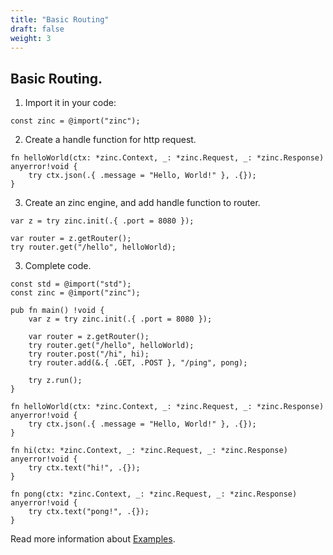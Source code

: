 ```yaml
---
title: "Basic Routing"
draft: false
weight: 3
---
```


## Basic Routing.

1. Import it in your code:
```zig
const zinc = @import("zinc");
```

2. Create a handle function for http request.
```zig
fn helloWorld(ctx: *zinc.Context, _: *zinc.Request, _: *zinc.Response) anyerror!void {
    try ctx.json(.{ .message = "Hello, World!" }, .{});
}
```

3. Create an zinc engine, and add handle function to router.
```zig
var z = try zinc.init(.{ .port = 8080 });

var router = z.getRouter();
try router.get("/hello", helloWorld);
```

3. Complete code.
```zig
const std = @import("std");
const zinc = @import("zinc");

pub fn main() !void {
    var z = try zinc.init(.{ .port = 8080 });

    var router = z.getRouter();
    try router.get("/hello", helloWorld);
    try router.post("/hi", hi);
    try router.add(&.{ .GET, .POST }, "/ping", pong);

    try z.run();
}

fn helloWorld(ctx: *zinc.Context, _: *zinc.Request, _: *zinc.Response) anyerror!void {
    try ctx.json(.{ .message = "Hello, World!" }, .{});
}

fn hi(ctx: *zinc.Context, _: *zinc.Request, _: *zinc.Response) anyerror!void {
    try ctx.text("hi!", .{});
}

fn pong(ctx: *zinc.Context, _: *zinc.Request, _: *zinc.Response) anyerror!void {
    try ctx.text("pong!", .{});
}

```

Read more information about [Examples](https://github.com/zon-dev/zinc-examples).

